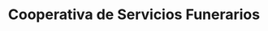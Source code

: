 ---
title: "Cooperativa de Servicios Funerarios"
url: /jesus/cooperativa-de-servicios-funerarios/
shop: directores de funerarias
---